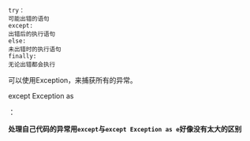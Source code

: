 ```
try：
可能出错的语句
except:
出错后的执行语句
else:
未出错时的执行语句
finally:
无论出错都会执行
```

可以使用Exception，来捕获所有的异常。

except Exception as 

：

**处理自己代码的异常用`except`与`except Exception as e`好像没有太大的区别**